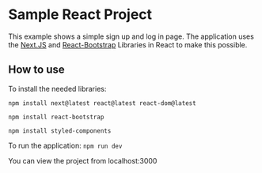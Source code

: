 # Sample React Project
This example shows a simple sign up and log in page. The application uses the [Next.JS](https://github.com/vercel/next.js) and [React-Bootstrap](https://github.com/react-bootstrap/react-bootstrap) Libraries in React to make this possible.



## How to use

To install the needed libraries:

```npm install next@latest react@latest react-dom@latest```

```npm install react-bootstrap```

```npm install styled-components```


To run the application:
```npm run dev```


You can view the project from localhost:3000
